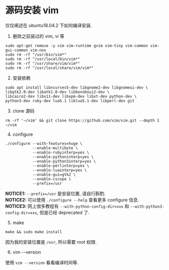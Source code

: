 # 源码安装 vim

仅仅阐述在 ubuntu18.04.2 下如何编译安装.

1. 删除之前装过的 vim, vi 等

``` shell
sudo apt-get remove -y vim vim-runtime gvim vim-tiny vim-common vim-gui-common vim-nox
sudo rm -rf "/usr/bin/vim*"
sudo rm -rf "/usr/local/bin/vim*"
sudo rm -rf "/usr/share/vim/vim*"
sudo rm -rf "/usr/local/share/vim/vim*"
```

2. 安装依赖

``` shell
sudo apt install libncurses5-dev libgnome2-dev libgnomeui-dev \
libgtk2.0-dev libatk1.0-dev libbonoboui2-dev \
libcairo2-dev libx11-dev libxpm-dev libxt-dev python-dev \
python3-dev ruby-dev lua5.1 liblua5.1-dev libperl-dev git
```

3. clone 源码

``` shell
rm -rf '~/vim' && git clone https://github.com/vim/vim.git --depth 1 ~/vim
```

4. configure

``` shell
./configure --with-features=huge \
            --enable-multibyte \
            --enable-rubyinterp=yes \
            --enable-pythoninterp=yes \
            --enable-python3interp=yes \
            --enable-perlinterp=yes \
            --enable-luainterp=yes \
            --enable-gui=gtk2 \
            --enable-cscope \
            --prefix=/usr
```

**NOTICE1:**  `--prefix=/usr` 是安装位置, 请自行斟酌.  
**NOTICE2:**  可以使用 `./configure --help` 查看更多 configure 信息.  
**NOTICE3:** 网上很多教程有 `--with-python-config-dir=xxx` 和 `--with-python3-config-dir=xxx`, 但是已经 deprecated 了.

5. make

``` shell
make && sudo make install
```
因为我的安装位置是 `/usr`, 所以需要 root 权限.

6. vim --version

使用 `vim --version` 看看编译时间等.
